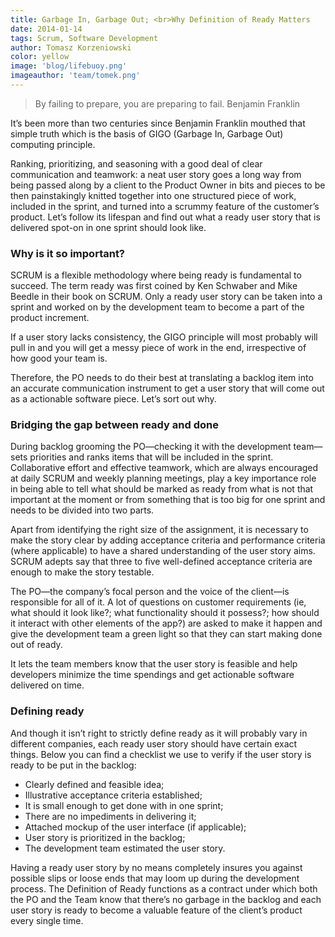 ```yaml
---
title: Garbage In, Garbage Out; <br>Why Definition of Ready Matters
date: 2014-01-14
tags: Scrum, Software Development
author: Tomasz Korzeniowski
color: yellow
image: 'blog/lifebuoy.png'
imageauthor: 'team/tomek.png'
---
```


> By failing to prepare, you are preparing to fail.
> Benjamin Franklin

It’s been more than two centuries since Benjamin Franklin mouthed that simple truth which is the basis of GIGO (Garbage In, Garbage Out) computing principle.

Ranking, prioritizing, and seasoning with a good deal of clear communication and teamwork: a neat user story goes a long way from being passed along by a client to the Product Owner in bits and pieces to be then painstakingly knitted together into one structured piece of work, included in the sprint, and turned into a scrummy feature of the customer’s product. Let’s follow its lifespan and find out what a ready user story that is delivered spot-on in one sprint should look like.

### Why is it so important?
SCRUM is a flexible methodology where being ready is fundamental to succeed. The term ready was first coined by Ken Schwaber and Mike Beedle in their book on SCRUM. Only a ready user story can be taken into a sprint and worked on by the development team to become a part of the product increment.

If a user story lacks consistency, the GIGO principle will most probably will pull in and you will get a messy piece of work in the end, irrespective of how good your team is.

Therefore, the PO needs to do their best at translating a backlog item into an accurate communication instrument to get a user story that will come out as a actionable software piece. Let’s sort out why.

### Bridging the gap between ready and done
During backlog grooming the PO—checking it with the development team—sets priorities and ranks items that will be included in the sprint. Collaborative effort and effective teamwork, which are always encouraged at daily SCRUM and weekly planning meetings, play a key importance role in being able to tell what should be marked as ready from what is not that important at the moment or from something that is too big for one sprint and needs to be divided into two parts.

Apart from identifying the right size of the assignment, it is necessary to make the story clear by adding acceptance criteria and performance criteria (where applicable) to have a shared understanding of the user story aims. SCRUM adepts say that three to five well-defined acceptance criteria are enough to make the story testable.

The PO—the company’s focal person and the voice of the client—is responsible for all of it. A lot of questions on customer requirements (ie, what should it look like?; what functionality should it possess?; how should it interact with other elements of the app?) are asked to make it happen and give the development team a green light so that they can start making done out of ready.

It lets the team members know that the user story is feasible and help developers minimize the time spendings and get actionable software delivered on time.

### Defining ready
And though it isn’t right to strictly define ready as it will probably vary in different companies, each ready user story should have certain exact things. Below you can find a checklist we use to verify if the user story is ready to be put in the backlog:

* Clearly defined and feasible idea;
* Illustrative acceptance criteria established;
* It is small enough to get done with in one sprint;
* There are no impediments in delivering it;
* Attached mockup of the user interface (if applicable);
* User story is prioritized in the backlog;
* The development team estimated the user story.

Having a ready user story by no means completely insures you against possible slips or loose ends that may loom up during the development process. The Definition of Ready functions as a contract under which both the PO and the Team know that there’s no garbage in the backlog and each user story is ready to become a valuable feature of the client’s product every single time.
